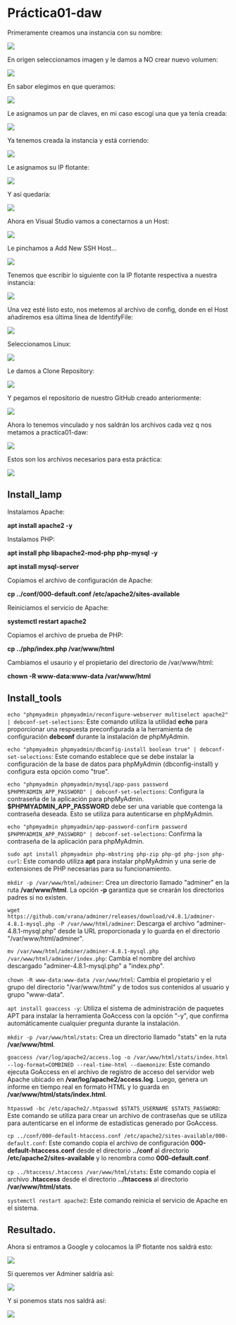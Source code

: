 # Práctica01-daw

Primeramente creamos una instancia con su nombre:

![](./img/q1.png)

En origen seleccionamos imagen y le damos a NO crear nuevo volumen:

![](./img/q2.png)

En sabor elegimos en que queramos:

![](./img/q3.png)

Le asignamos un par de claves, en mi caso escogí una que ya tenía creada:

![](./img/q4.png)

Ya tenemos creada la instancia y está corriendo:

![](./img/q5.png)

Le asignamos su IP flotante:

![](./img/q6.png)

Y así quedaría:

![](./img/q7.png)

Ahora en Visual Studio vamos a conectarnos a un Host:

![](./img/q8.png)

Le pinchamos a Add New SSH Host...

![](./img/q9.png)

Tenemos que escribir lo siguiente con la IP flotante respectiva a nuestra instancia:

![](./img/q10.png)

Una vez esté listo esto, nos metemos al archivo de config, donde en el Host añadiremos esa última línea de IdentifyFile:

![](./img/q11.png)

Seleccionamos Linux:

![](./img/q12.png)

Le damos a Clone Repository:

![](./img/q13.png)

Y pegamos el repositorio de nuestro GitHub creado anteriormente:

![](./img/q14.png)

Ahora lo tenemos vinculado y nos saldrán los archivos cada vez q nos metamos a practica01-daw:

![](./img/q15.png)

Estos son los archivos necesarios para esta práctica:

![](./img/q16.png)


## Install_lamp

Instalamos Apache:

**apt install apache2 -y**

Instalamos PHP:

**apt install php libapache2-mod-php php-mysql -y**

**apt install mysql-server**

Copiamos el archivo de configuración de Apache:

**cp ../conf/000-default.conf /etc/apache2/sites-available**

Reiniciamos el servicio de Apache:

**systemctl restart apache2**


Copiamos el archivo de prueba de PHP:

**cp ../php/index.php /var/www/html**

Cambiamos el usaurio y el propietario del directorio de /var/www/html:

**chown -R www-data:www-data /var/www/html**

## Install_tools

`echo "phpmyadmin phpmyadmin/reconfigure-webserver multiselect apache2" | debconf-set-selections`: Este comando utiliza la utilidad **echo** para proporcionar una respuesta preconfigurada a la herramienta de configuración **debconf** durante la instalación de phpMyAdmin.

`echo "phpmyadmin phpmyadmin/dbconfig-install boolean true" | debconf-set-selections`: Este comando establece que se debe instalar la configuración de la base de datos para phpMyAdmin (dbconfig-install) y configura esta opción como "true".

`echo "phpmyadmin phpmyadmin/mysql/app-pass password $PHPMYADMIN_APP_PASSWORD" | debconf-set-selections`: Configura la contraseña de la aplicación para phpMyAdmin. **$PHPMYADMIN_APP_PASSWORD** debe ser una variable que contenga la contraseña deseada. Esto se utiliza para autenticarse en phpMyAdmin.

`echo "phpmyadmin phpmyadmin/app-password-confirm password $PHPMYADMIN_APP_PASSWORD" | debconf-set-selections`: Confirma la contraseña de la aplicación para phpMyAdmin.

`sudo apt install phpmyadmin php-mbstring php-zip php-gd php-json php-curl`: Este comando utiliza **apt** para instalar phpMyAdmin y una serie de extensiones de PHP necesarias para su funcionamiento.

`mkdir -p /var/www/html/adminer`: Crea un directorio llamado "adminer" en la ruta **/var/www/html**. La opción **-p** garantiza que se crearán los directorios padres si no existen.

`wget https://github.com/vrana/adminer/releases/download/v4.8.1/adminer-4.8.1-mysql.php -P /var/www/html/adminer`: Descarga el archivo "adminer-4.8.1-mysql.php" desde la URL proporcionada y lo guarda en el directorio "/var/www/html/adminer".

`mv /var/www/html/adminer/adminer-4.8.1-mysql.php /var/www/html/adminer/index.php`: Cambia el nombre del archivo descargado "adminer-4.8.1-mysql.php" a "index.php".

`chown -R www-data:www-data /var/www/html`: Cambia el propietario y el grupo del directorio "/var/www/html" y de todos sus contenidos al usuario y grupo "www-data".

`apt install goaccess -y`: Utiliza el sistema de administración de paquetes APT para instalar la herramienta GoAccess con la opción "-y", que confirma automáticamente cualquier pregunta durante la instalación.

`mkdir -p /var/www/html/stats`: Crea un directorio llamado "stats" en la ruta **/var/www/html**.

`goaccess /var/log/apache2/access.log -o /var/www/html/stats/index.html --log-format=COMBINED --real-time-html --daemonize`: Este comando ejecuta GoAccess en el archivo de registro de acceso del servidor web Apache ubicado en **/var/log/apache2/access.log**. Luego, genera un informe en tiempo real en formato HTML y lo guarda en **/var/www/html/stats/index.html**.

`htpasswd -bc /etc/apache2/.htpasswd $STATS_USERNAME $STATS_PASSWORD`: Este comando se utiliza para crear un archivo de contraseñas que se utiliza para autenticarse en el informe de estadísticas generado por GoAccess.

`cp ../conf/000-default-htaccess.conf /etc/apache2/sites-available/000-default.conf`: Este comando copia el archivo de configuración **000-default-htaccess.conf** desde el directorio **../conf** al directorio **/etc/apache2/sites-available** y lo renombra como **000-default.conf**.

`cp ../htaccess/.htaccess /var/www/html/stats`: Este comando copia el archivo **.htaccess** desde el directorio **../htaccess** al directorio **/var/www/html/stats**.

`systemctl restart apache2`: Este comando reinicia el servicio de Apache en el sistema.

## Resultado.

Ahora si entramos a Google y colocamos la IP flotante nos saldrá esto:

![](./img/f3.png)

Si queremos ver Adminer saldría así:

![](./img/f2.png)

Y si ponemos stats nos saldrá así:

![](./img/f1.png)
